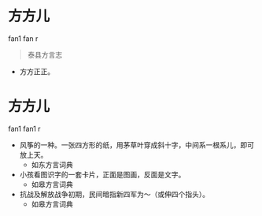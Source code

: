 



# 方方儿
fan1 fan r
> 泰县方言志
- 方方正正。

# 方方儿
fan1 fan1 r
+ 风筝的一种。一张四方形的纸，用茅草叶穿成斜十字，中间系一根系儿，即可放上天。
  * 如东方言词典
+ 小孩看图识字的一套卡片，正面是图画，反面是文字。
  * 如皋方言词典
+ 抗战及解放战争初期，民间暗指新四军为～（或伸四个指头）。
  * 如皋方言词典
